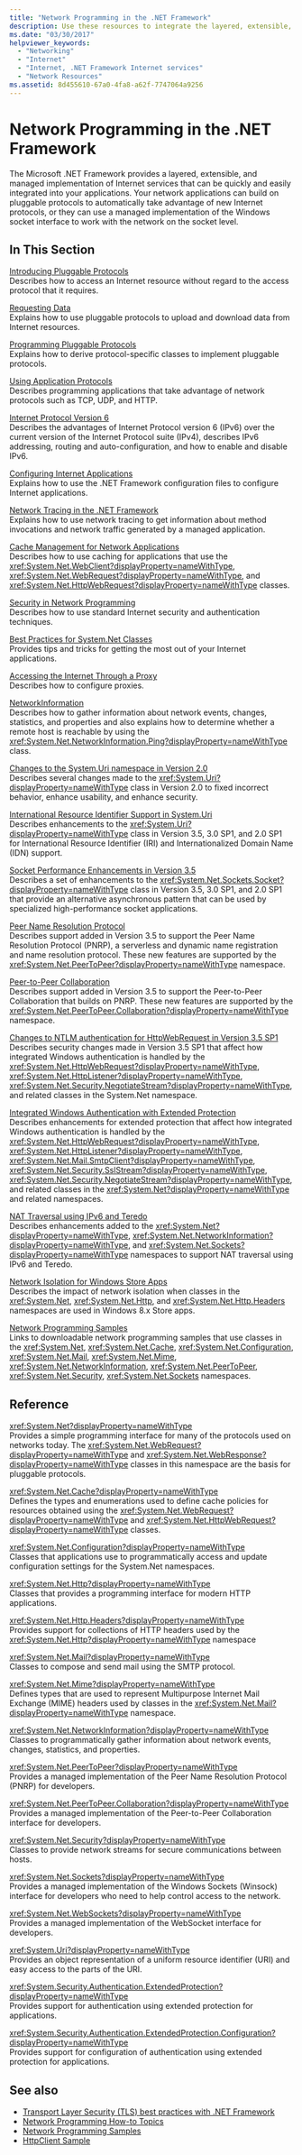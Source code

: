 ```yaml
---
title: "Network Programming in the .NET Framework"
description: Use these resources to integrate the layered, extensible, and managed implementation of internet services provided by the .NET Framework into your applications.
ms.date: "03/30/2017"
helpviewer_keywords: 
  - "Networking"
  - "Internet"
  - "Internet, .NET Framework Internet services"
  - "Network Resources"
ms.assetid: 8d455610-67a0-4fa8-a62f-7747064a9256
---
```

# Network Programming in the .NET Framework
The Microsoft .NET Framework provides a layered, extensible, and managed implementation of Internet services that can be quickly and easily integrated into your applications. Your network applications can build on pluggable protocols to automatically take advantage of new Internet protocols, or they can use a managed implementation of the Windows socket interface to work with the network on the socket level.  
  
## In This Section  

 [Introducing Pluggable Protocols](introducing-pluggable-protocols.md)  
 Describes how to access an Internet resource without regard to the access protocol that it requires.  
  
 [Requesting Data](requesting-data.md)  
 Explains how to use pluggable protocols to upload and download data from Internet resources.  
  
 [Programming Pluggable Protocols](programming-pluggable-protocols.md)  
 Explains how to derive protocol-specific classes to implement pluggable protocols.  
  
 [Using Application Protocols](using-application-protocols.md)  
 Describes programming applications that take advantage of network protocols such as TCP, UDP, and HTTP.  
  
 [Internet Protocol Version 6](internet-protocol-version-6.md)  
 Describes the advantages of Internet Protocol version 6 (IPv6) over the current version of the Internet Protocol suite (IPv4), describes IPv6 addressing, routing and auto-configuration, and how to enable and disable IPv6.  
  
 [Configuring Internet Applications](configuring-internet-applications.md)  
 Explains how to use the .NET Framework configuration files to configure Internet applications.  
  
 [Network Tracing in the .NET Framework](network-tracing.md)  
 Explains how to use network tracing to get information about method invocations and network traffic generated by a managed application.  
  
 [Cache Management for Network Applications](cache-management-for-network-applications.md)  
 Describes how to use caching for applications that use the <xref:System.Net.WebClient?displayProperty=nameWithType>, <xref:System.Net.WebRequest?displayProperty=nameWithType>, and <xref:System.Net.HttpWebRequest?displayProperty=nameWithType> classes.  
  
 [Security in Network Programming](security-in-network-programming.md)  
 Describes how to use standard Internet security and authentication techniques.  
  
 [Best Practices for System.Net Classes](best-practices-for-system-net-classes.md)  
 Provides tips and tricks for getting the most out of your Internet applications.  
  
 [Accessing the Internet Through a Proxy](accessing-the-internet-through-a-proxy.md)  
 Describes how to configure proxies.  
  
 [NetworkInformation](networkinformation.md)  
 Describes how to gather information about network events, changes, statistics, and properties and also explains how to determine whether a remote host is reachable by using the <xref:System.Net.NetworkInformation.Ping?displayProperty=nameWithType> class.  
  
 [Changes to the System.Uri namespace in Version 2.0](changes-to-the-system-uri-namespace-in-version-2-0.md)  
 Describes several changes made to the <xref:System.Uri?displayProperty=nameWithType> class in Version 2.0 to fixed incorrect behavior, enhance usability, and enhance security.  
  
 [International Resource Identifier Support in System.Uri](international-resource-identifier-support-in-system-uri.md)  
 Describes enhancements to the <xref:System.Uri?displayProperty=nameWithType> class in Version 3.5, 3.0 SP1, and 2.0 SP1 for International Resource Identifier (IRI) and Internationalized Domain Name (IDN) support.  
  
 [Socket Performance Enhancements in Version 3.5](socket-performance-enhancements-in-version-3-5.md)  
 Describes a set of enhancements to the <xref:System.Net.Sockets.Socket?displayProperty=nameWithType> class in Version 3.5, 3.0 SP1, and 2.0 SP1 that provide an alternative asynchronous pattern that can be used by specialized high-performance socket applications.  
  
 [Peer Name Resolution Protocol](peer-name-resolution-protocol.md)  
 Describes support added in Version 3.5 to support the Peer Name Resolution Protocol (PNRP), a serverless and dynamic name registration and name resolution protocol. These new features are supported by the <xref:System.Net.PeerToPeer?displayProperty=nameWithType> namespace.  
  
 [Peer-to-Peer Collaboration](peer-to-peer-collaboration.md)  
 Describes support added in Version 3.5 to support the Peer-to-Peer Collaboration that builds on PNRP. These new features are supported by the <xref:System.Net.PeerToPeer.Collaboration?displayProperty=nameWithType> namespace.  
  
 [Changes to NTLM authentication for HttpWebRequest in Version 3.5 SP1](changes-to-ntlm-authentication-for-httpwebrequest-in-version-3-5-sp1.md)  
 Describes security changes made in Version 3.5 SP1 that affect how integrated Windows authentication is handled by the <xref:System.Net.HttpWebRequest?displayProperty=nameWithType>, <xref:System.Net.HttpListener?displayProperty=nameWithType>, <xref:System.Net.Security.NegotiateStream?displayProperty=nameWithType>, and related classes in the System.Net namespace.  
  
 [Integrated Windows Authentication with Extended Protection](integrated-windows-authentication-with-extended-protection.md)  
 Describes enhancements for extended protection that affect how integrated Windows authentication is handled by the <xref:System.Net.HttpWebRequest?displayProperty=nameWithType>, <xref:System.Net.HttpListener?displayProperty=nameWithType>, <xref:System.Net.Mail.SmtpClient?displayProperty=nameWithType>, <xref:System.Net.Security.SslStream?displayProperty=nameWithType>, <xref:System.Net.Security.NegotiateStream?displayProperty=nameWithType>, and related classes in the <xref:System.Net?displayProperty=nameWithType> and related namespaces.  
  
 [NAT Traversal using IPv6 and Teredo](nat-traversal-using-ipv6-and-teredo.md)  
 Describes enhancements added to the <xref:System.Net?displayProperty=nameWithType>, <xref:System.Net.NetworkInformation?displayProperty=nameWithType>, and <xref:System.Net.Sockets?displayProperty=nameWithType> namespaces to support NAT traversal using IPv6 and Teredo.  
  
 [Network Isolation for Windows Store Apps](network-isolation-for-windows-store-apps.md)  
 Describes the impact of network isolation when classes in the <xref:System.Net>, <xref:System.Net.Http>, and <xref:System.Net.Http.Headers> namespaces are used in Windows 8.x Store apps.  
  
 [Network Programming Samples](network-programming-samples.md)  
 Links to downloadable network programming samples that use classes in the <xref:System.Net>, <xref:System.Net.Cache>, <xref:System.Net.Configuration>, <xref:System.Net.Mail>, <xref:System.Net.Mime>, <xref:System.Net.NetworkInformation>, <xref:System.Net.PeerToPeer>, <xref:System.Net.Security>, <xref:System.Net.Sockets> namespaces.  
  
## Reference  
 <xref:System.Net?displayProperty=nameWithType>  
 Provides a simple programming interface for many of the protocols used on networks today. The <xref:System.Net.WebRequest?displayProperty=nameWithType> and <xref:System.Net.WebResponse?displayProperty=nameWithType> classes in this namespace are the basis for pluggable protocols.  
  
 <xref:System.Net.Cache?displayProperty=nameWithType>  
 Defines the types and enumerations used to define cache policies for resources obtained using the <xref:System.Net.WebRequest?displayProperty=nameWithType> and <xref:System.Net.HttpWebRequest?displayProperty=nameWithType> classes.  
  
 <xref:System.Net.Configuration?displayProperty=nameWithType>  
 Classes that applications use to programmatically access and update configuration settings for the System.Net namespaces.  
  
 <xref:System.Net.Http?displayProperty=nameWithType>  
 Classes that provides a programming interface for modern HTTP applications.  
  
 <xref:System.Net.Http.Headers?displayProperty=nameWithType>  
 Provides support for collections of HTTP headers used by the <xref:System.Net.Http?displayProperty=nameWithType> namespace  
  
 <xref:System.Net.Mail?displayProperty=nameWithType>  
 Classes to compose and send mail using the SMTP protocol.  
  
 <xref:System.Net.Mime?displayProperty=nameWithType>  
 Defines types that are used to represent Multipurpose Internet Mail Exchange (MIME) headers used by classes in the <xref:System.Net.Mail?displayProperty=nameWithType> namespace.  
  
 <xref:System.Net.NetworkInformation?displayProperty=nameWithType>  
 Classes to programmatically gather information about network events, changes, statistics, and properties.  
  
 <xref:System.Net.PeerToPeer?displayProperty=nameWithType>  
 Provides a managed implementation of the Peer Name Resolution Protocol (PNRP) for developers.  
  
 <xref:System.Net.PeerToPeer.Collaboration?displayProperty=nameWithType>  
 Provides a managed implementation of the Peer-to-Peer Collaboration interface for developers.  
  
 <xref:System.Net.Security?displayProperty=nameWithType>  
 Classes to provide network streams for secure communications between hosts.  
  
 <xref:System.Net.Sockets?displayProperty=nameWithType>  
 Provides a managed implementation of the Windows Sockets (Winsock) interface for developers who need to help control access to the network.  
  
 <xref:System.Net.WebSockets?displayProperty=nameWithType>  
 Provides a managed implementation of the WebSocket interface for developers.  
  
 <xref:System.Uri?displayProperty=nameWithType>  
 Provides an object representation of a uniform resource identifier (URI) and easy access to the parts of the URI.  
  
 <xref:System.Security.Authentication.ExtendedProtection?displayProperty=nameWithType>  
 Provides support for authentication using extended protection for applications.  
  
 <xref:System.Security.Authentication.ExtendedProtection.Configuration?displayProperty=nameWithType>  
 Provides support for configuration of authentication using extended protection for applications.  
  
## See also

- [Transport Layer Security (TLS) best practices with .NET Framework](tls.md)
- [Network Programming How-to Topics](network-programming-how-to-topics.md)
- [Network Programming Samples](network-programming-samples.md)
- [HttpClient Sample](https://code.msdn.microsoft.com/windowsapps/HttpClient-sample-55700664)
